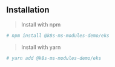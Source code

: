 ## Installation

> Install with npm
```bash
# npm install @k8s-ms-modules-demo/eks
```

> Install with yarn
```bash
# yarn add @k8s-ms-modules-demo/eks
```
